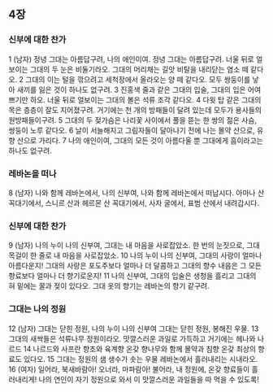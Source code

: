 ## 4장
### 신부에 대한 찬가
1 (남자) 정녕 그대는 아름답구려, 나의 애인이여. 정녕 그대는 아름답구려. 너울 뒤로 얼보이는 그대의 두 눈은 비둘기라오. 그대의 머리채는 길앗 비탈을 내리닫는 염소 떼 같다오.
2 그대의 이는 털을 깎으려고 세척장에서 올라오는 양 떼 같다오. 모두 쌍둥이를 낳아 새끼를 잃은 것이 하나도 없구려.
3 진홍색 줄과 같은 그대의 입술, 그대의 입은 어여쁘기만 하오. 너울 뒤로 얼보이는 그대의 볼은 석류 조각 같다오.
4 다윗 탑 같은 그대의 목은 층층이 잘도 지어졌구려. 거기에는 천 개의 방패들이 달려 있는데 모두가 용사들의 원방패들이구려.
5 그대의 두 젖가슴은 나리꽃 사이에서 풀을 뜯는 한 쌍의 젊은 사슴, 쌍둥이 노루 같다오.
6 날이 서늘해지고 그림자들이 달아나기 전에 나는 몰약 산으로, 유향 산으로 가리다.
7 나의 애인이여, 그대의 모든 것이 아름다울 뿐 그대에게 흠이라고는 하나도 없구려.
### 레바논을 떠나
8 (남자) 나와 함께 레바논에서, 나의 신부여, 나와 함께 레바논에서 떠납시다. 아마나 산 꼭대기에서, 스니르 산과 헤르몬 산 꼭대기에서, 사자 굴에서, 표범 산에서 내려갑시다.
### 신부에 대한 찬가
9 (남자) 나의 누이 나의 신부여, 그대는 내 마음을 사로잡았소. 한 번의 눈짓으로, 그대 목걸이 한 줄로 내 마음을 사로잡았소.
10 나의 누이 나의 신부여, 그대의 사랑이 얼마나 아름다운지! 그대의 사랑은 포도주보다 얼마나 더 달콤하고 그대의 향수 내음은 그 모든 향료보다 얼마나 더 향기로운지!
11 나의 신부여, 그대의 입술은 생청을 흘리고 그대의 혀 밑에는 꿀과 젖이 있다오. 그대 옷의 향기는 레바논의 향기 같구려.
### 그대는 나의 정원
12 (남자) 그대는 닫힌 정원, 나의 누이 나의 신부여 그대는 닫힌 정원, 봉해진 우물.
13 그대의 새싹들은 석류나무 정원이라오. 맛깔스러운 과일로 가득하고 거기에는 헤나와 나르드
14 나르드와 사프란 향초와 육계향 온갖 향나무와 함께 몰약과 침향 온갖 최상의 향료도 있다오.
15 그대는 정원의 샘 생수가 솟는 우물 레바논에서 흘러내리는 시내라오.
16 (여자) 일어라, 북새바람아! 오너라, 마파람아! 불어라, 내 정원에, 온갖 향료들이 흘러내리게! 나의 연인이 자기 정원으로 와서 이 맛깔스러운 과일들을 따 먹을 수 있도록!
